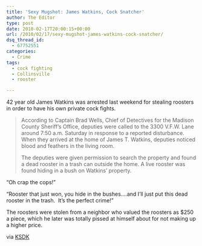 ```yaml
---
title: 'Sexy Mugshot: James Watkins, Cock Snatcher'
author: The Editor
type: post
date: 2010-02-17T20:00:15+00:00
url: /2010/02/17/sexy-mugshot-james-watkins-cock-snatcher/
dsq_thread_id:
  - 67752551
categories:
  - Crime
tags:
  - cock fighting
  - Collinsville
  - rooster

---
```

[<img class="alignright size-medium wp-image-3288" title="james_watkins" src="http://punchingkitty.com/wp-content/uploads/2010/02/james_watkins.jpg?filter=polaroid&w=250" alt="" srcset="http://media.punchingkitty.com/wordpress/2010/02/james_watkins.jpg 320w, http://media.punchingkitty.com/wordpress/2010/02/james_watkins-300x225.jpg 300w" sizes="(max-width: 320px) 100vw, 320px" />][1]42 year old James Watkins was arrested last weekend for stealing roosters in order to have his own private cock fights.

> According to Captain Brad Wells, Chief of Detectives for the Madison County Sheriff&#8217;s Office, deputies were called to the 3300 V.F.W. Lane around 7:50 a.m. Saturday in response to a reported disturbance. When they arrived at the home of James T. Watkins, deputies noticed blood and feathers in the living room.
> 
> The deputies were given permission to search the property and found a dead rooster in a trash can outside the home. A live rooster was found hiding in a bush on Watkins&#8217; property.

&#8220;Oh crap the cops!&#8221;

&#8220;Rooster that just won, you hide in the bushes&#8230;.and I&#8217;ll just put this dead rooster in the trash.  It&#8217;s the perfect crime!&#8221;

The roosters were stolen from a neighbor who valued the roosters as $250 a piece, which he later was totally pissed at himself about for not making up a higher price.

via <a href="http://www.ksdk.com/news/local/story.aspx?storyid=196137&catid=3" target="_blank">KSDK</a>

 [1]: http://punchingkitty.com/wp-content/uploads/2010/02/james_watkins.jpg